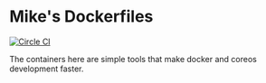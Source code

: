 Mike's Dockerfiles
==================
[![Circle CI](https://circleci.com/gh/mikesplain/dockerfiles.svg?style=svg)](https://circleci.com/gh/mikesplain/dockerfiles)

The containers here are simple tools that make docker and coreos development faster.
